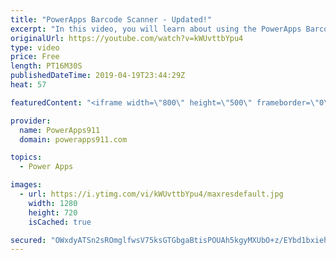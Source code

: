 ```yaml
---
title: "PowerApps Barcode Scanner - Updated!"
excerpt: "In this video, you will learn about using the PowerApps Barcode Scanner. The control recently went from experimental to full production and had a few changes. This video will guide you through how to use this updated control.  PowerApps Consulting and Training at https://www.PowerApps911.com"
originalUrl: https://youtube.com/watch?v=kWUvttbYpu4
type: video
price: Free
length: PT16M30S
publishedDateTime: 2019-04-19T23:44:29Z
heat: 57

featuredContent: "<iframe width=\"800\" height=\"500\" frameborder=\"0\" src=\"https://www.youtube.com/embed/kWUvttbYpu4\" allow=\"accelerometer; autoplay; encrypted-media; gyroscope; picture-in-picture\" allowfullscreen></iframe>"

provider:
  name: PowerApps911
  domain: powerapps911.com

topics:
  - Power Apps

images:
  - url: https://i.ytimg.com/vi/kWUvttbYpu4/maxresdefault.jpg
    width: 1280
    height: 720
    isCached: true

secured: "OWxdyATSn2sROmglfwsV75ksGTGbgaBtisPOUAh5kgyMXUbO+z/EYbd1bxiehbzLIpdwx6BfG60WuFRQd9IpSPii72pMumzoNPTaeLfdrdPu5pH5ZhVncdKeLUN0i8OnpDLVNaz6VcbZoE4BvmRwHE3M2ulXmK/FmsD4wVPD+sY7smpffcxhpNP5KT7llXwUnUm9aPteaioy+RNUUb9NtcwJDnEZO2ws9XZXQR9shSOwrI/YIo3l8GE3dE+OuNH7YOLs6FPfh8td/tcj5iZo0m4EOfnOHmLejAnrK0c2k8IAkk2ZX8D7VzvwFcDyCmY2fYEdzHGjSpnSN/mvJRMs4Mxb1/H0T82fLOVgb1yaUjDYvk1errMkAX1mGVdl4hBlxSex9fu9luQXCf5FW14UvUEBrXrxUdSuq/PMqOtuz2Q=;zlp/i3+HhtUcav0kevFJ7g=="
---
```


